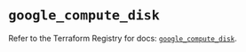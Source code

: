 # `google_compute_disk`

Refer to the Terraform Registry for docs: [`google_compute_disk`](https://registry.terraform.io/providers/hashicorp/google-beta/6.49.2/docs/resources/google_compute_disk).
